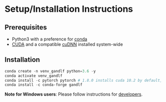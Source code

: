 # Setup/Installation Instructions

## Prerequisites

- Python3 with a preference for [conda](https://www.anaconda.com/)
- [CUDA](https://developer.nvidia.com/cuda-download) and a compatible [cuDNN](https://developer.nvidia.com/cudnn) installed system-wide

## Installation

```powershell
conda create -n venv_gandlf python=3.6 -y
conda activate venv_gandlf
conda install -c pytorch pytorch # 1.8.0 installs cuda 10.2 by default, personalize based on your cuda/driver availability via https://pytorch.org/get-started/locally/
conda install -c conda-forge gandlf
```

**Note for Windows users**: Please follow instructions for [developers](./extending).
